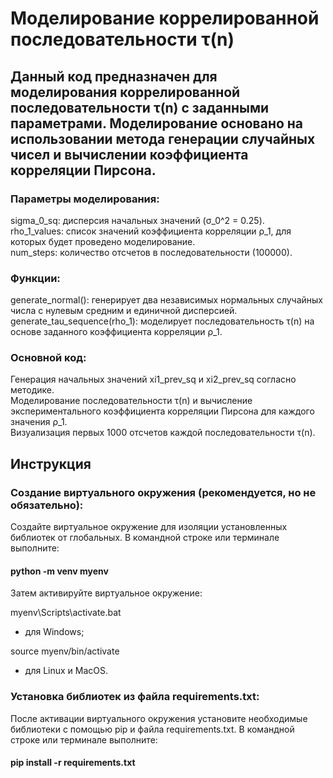 # Моделирование коррелированной последовательности τ(n)  
## Данный код предназначен для моделирования коррелированной последовательности τ(n) с заданными параметрами. Моделирование основано на использовании метода генерации случайных чисел и вычислении коэффициента корреляции Пирсона.  

### Параметры моделирования:  
sigma_0_sq: дисперсия начальных значений (σ_0^2 = 0.25).  
rho_1_values: список значений коэффициента корреляции ρ_1, для которых будет проведено моделирование.  
num_steps: количество отсчетов в последовательности (100000).  

### Функции:
generate_normal(): генерирует два независимых нормальных случайных числа с нулевым средним и единичной дисперсией.  
generate_tau_sequence(rho_1): моделирует последовательность τ(n) на основе заданного коэффициента корреляции ρ_1.  

### Основной код:
Генерация начальных значений xi1_prev_sq и xi2_prev_sq согласно методике.  
Моделирование последовательности τ(n) и вычисление экспериментального коэффициента корреляции Пирсона для каждого значения ρ_1.  
Визуализация первых 1000 отсчетов каждой последовательности τ(n).  

## Инструкция

### Создание виртуального окружения (рекомендуется, но не обязательно):

Создайте виртуальное окружение для изоляции установленных библиотек от глобальных. В командной строке или терминале выполните:  

#### python -m venv myenv  

Затем активируйте виртуальное окружение:  

myenv\Scripts\activate.bat
 - для Windows;  

source myenv/bin/activate  
 - для Linux и MacOS.

### Установка библиотек из файла requirements.txt:  

После активации виртуального окружения установите необходимые библиотеки с помощью pip и файла requirements.txt. В командной строке или терминале выполните:  
#### pip install -r requirements.txt